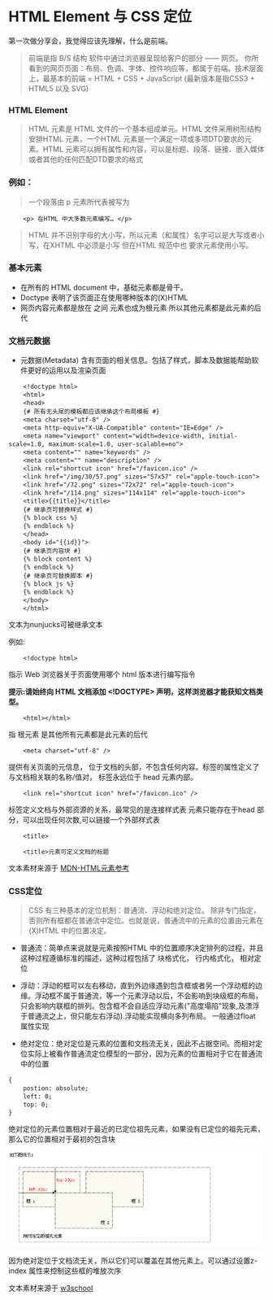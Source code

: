 # HTML Element 与 CSS 定位

第一次做分享会，我觉得应该先理解，什么是前端。

> 前端是指 B/S 结构 软件中通过浏览器呈现给客户的部分 —— 网页。
你所看到的网页页面：布局、色调、字体、控件响应等，都属于前端。技术层面上，最基本的前端 = HTML + CSS + JavaScript (最新版本是指CSS3 + HTML5 以及 SVG)


### HTML Element
> HTML 元素是 HTML 文件的一个基本组成单元。HTML 文件采用树形结构安排HTML 元素，一个HTML 元素是一个满足一项或多项DTD要求的元素。HTML 元素可以拥有属性和内容，可以是标题、段落、链接、嵌入媒体或者其他的任何匹配DTD要求的格式

### 例如：
> 一个段落由 p 元素所代表被写为

```
	<p> 在HTML 中大多数元素编写… </p>
```
> HTML 并不识别字母的大小写，所以元素（和属性）名字可以是大写或者小写，在XHTML 中必须是小写 但在HTML 规范中也 要求元素使用小写。


### 基本元素

* 在所有的 HTML document 中，基础元素都是骨干。
* Doctype 表明了该页面正在使用哪种版本的(X)HTML
* 网页内容元素都是放在<html></html> 之间 <html> 元素也成为根元素 所以其他元素都是此元素的后代

### 文档元数据

* 元数据(Metadata) 含有页面的相关信息。包括了样式，脚本及数据能帮助软件更好的运用以及渲染页面

```
	<!doctype html>
	<html>
	<head>
	{# 所有无头尾的模板都应该继承这个布局模板 #}
	<meta charset="utf-8" />
	<meta http-equiv="X-UA-Compatible" content="IE=Edge" />
	<meta name="viewport" content="width=device-width, initial-scale=1.0, maximum-scale=1.0, user-scalable=no">
	<meta content="" name="keywords" />
	<meta content="" name="description" />
	<link rel="shortcut icon" href="/favicon.ico" />
	<link href="/img/30/57.png" sizes="57x57" rel="apple-touch-icon">
	<link href="/72.png" sizes="72x72" rel="apple-touch-icon">
	<link href="/114.png" sizes="114x114" rel="apple-touch-icon">
	<title>{{title}}</title>
	{# 继承页可替换样式 #}
	{% block css %}
	{% endblock %}
	</head>
	<body id="{{id}}">
	{# 继承页内容块 #}
	{% block content %}
	{% endblock %}
	{# 继承页可替换脚本 #}
	{% block js %}
	{% endblock %}
	</body>
	</html>
```

文本为nunjucks可被继承文本


例如:　

```
	<!doctype html>
```

指示 Web 浏览器关于页面使用哪个 html 版本进行编写指令

**提示:请始终向 HTML 文档添加 <!DOCTYPE> 声明，这样浏览器才能获知文档类型。**

```
	<html></html>
```

指 根元素 是其他所有元素都是此元素的后代

```
	<meta charset="utf-8" />
```

提供有关页面的元信息，<mete> 位于文档的头部，不包含任何内容。标签的属性定义了与文档相关联的名称/值对，<meta> 标签永远位于 head 元素内部。

```
	<link rel="shortcut icon" href="/favicon.ico" />
```

<link> 标签定义文档与外部资源的关系，最常见的是连接样式表 <link> 元素只能存在于head 部分，可以出现任何次数,<link>可以链接一个外部样式表

```
	<title>
```

```
	<title>元素可定义文档的标题
```

文本素材来源于 [MDN-HTML元素参考](https://developer.mozilla.org/zh-CN/docs/Web/HTML/Element)


### CSS定位

>CSS 有三种基本的定位机制：普通流、浮动和绝对定位。
除非专门指定，否则所有框都在普通流中定位。也就是说，普通流中的元素的位置由元素在 (X)HTML 中的位置决定。

* 普通流：简单点来说就是元素按照HTML 中的位置顺序决定排列的过程，并且这种过程遵循标准的描述，这种过程包括了 块格式化， 行内格式化， 相对定位

* 浮动：浮动的框可以左右移动，直到外边缘遇到包含框或者另一个浮动框的边缘。浮动框不属于普通流，等一个元素浮动以后，不会影响到块级框的布局，只会影响内联框的排列。包含框不会自适应浮动元素("高度塌陷"现象,及漂浮于普通流之上，但只能左右浮动).浮动能实现横向多列布局。 一般通过float 属性实现

* 绝对定位：绝对定位是元素的位置和文档流无关，因此不占据空间。而相对定位实际上被看作普通流定位模型的一部分，因为元素的位置相对于它在普通流中的位置

```
{
	postion: absolute;
	left: 0;
	top: 0;
}
```

绝对定位的元素位置相对于最近的已定位祖先元素，如果没有已定位的祖先元素，那么它的位置相对于最初的包含块

![绝对定位](./img/1.png)

因为绝对定位于文档流无关，所以它们可以覆盖在其他元素上。可以通过设置z-index 属性来控制这些框的堆放次序

文本素材来源于 [w3school ](http://www.w3school.com.cn/css/css_positioning_absolute.asp)

